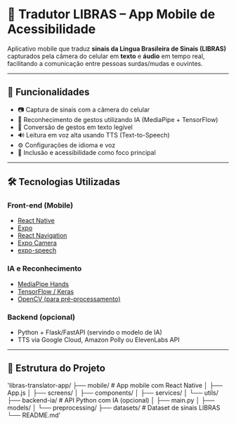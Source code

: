 # 🤟 Tradutor LIBRAS – App Mobile de Acessibilidade

Aplicativo mobile que traduz **sinais da Língua Brasileira de Sinais (LIBRAS)** capturados pela câmera do celular em **texto** e **áudio** em tempo real, facilitando a comunicação entre pessoas surdas/mudas e ouvintes.

---

## 📱 Funcionalidades

- 📷 Captura de sinais com a câmera do celular
- 🧠 Reconhecimento de gestos utilizando IA (MediaPipe + TensorFlow)
- 📝 Conversão de gestos em texto legível
- 🔊 Leitura em voz alta usando TTS (Text-to-Speech)
- ⚙️ Configurações de idioma e voz
- 👥 Inclusão e acessibilidade como foco principal

---

## 🛠️ Tecnologias Utilizadas

### Front-end (Mobile)
- [React Native](https://reactnative.dev/)
- [Expo](https://expo.dev/)
- [React Navigation](https://reactnavigation.org/)
- [Expo Camera](https://docs.expo.dev/versions/latest/sdk/camera/)
- [expo-speech](https://docs.expo.dev/versions/latest/sdk/speech/)

### IA e Reconhecimento
- [MediaPipe Hands](https://developers.google.com/mediapipe)
- [TensorFlow / Keras](https://www.tensorflow.org/)
- [OpenCV (para pré-processamento)](https://opencv.org/)

### Backend (opcional)
- Python + Flask/FastAPI (servindo o modelo de IA)
- TTS via Google Cloud, Amazon Polly ou ElevenLabs API

---

## 📂 Estrutura do Projeto

'libras-translator-app/
├── mobile/ # App mobile com React Native
│ ├── App.js
│ ├── screens/
│ ├── components/
│ ├── services/
│ └── utils/
├── backend-ia/ # API Python com IA (opcional)
│ ├── main.py
│ ├── models/
│ └── preprocessing/
├── datasets/ # Dataset de sinais LIBRAS
└── README.md'